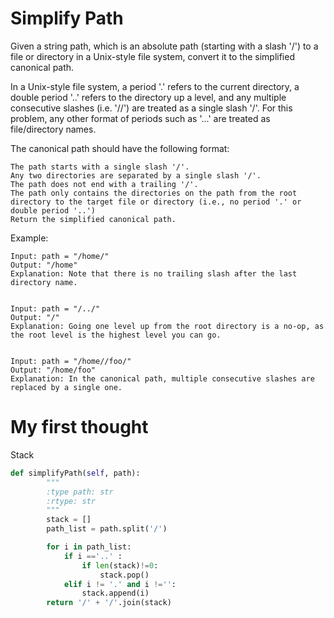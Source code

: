 # Simplify Path
Given a string path, which is an absolute path (starting with a slash '/') to a file or directory in a Unix-style file system, convert it to the simplified canonical path.

In a Unix-style file system, a period '.' refers to the current directory, a double period '..' refers to the directory up a level, and any multiple consecutive slashes (i.e. '//') are treated as a single slash '/'. For this problem, any other format of periods such as '...' are treated as file/directory names.

The canonical path should have the following format:

    The path starts with a single slash '/'.
    Any two directories are separated by a single slash '/'.
    The path does not end with a trailing '/'.
    The path only contains the directories on the path from the root directory to the target file or directory (i.e., no period '.' or double period '..')
    Return the simplified canonical path.

Example:
```
Input: path = "/home/"
Output: "/home"
Explanation: Note that there is no trailing slash after the last directory name.


Input: path = "/../"
Output: "/"
Explanation: Going one level up from the root directory is a no-op, as the root level is the highest level you can go.


Input: path = "/home//foo/"
Output: "/home/foo"
Explanation: In the canonical path, multiple consecutive slashes are replaced by a single one.

```

# My first thought
Stack
```python 
def simplifyPath(self, path):
        """
        :type path: str
        :rtype: str
        """
        stack = []
        path_list = path.split('/')

        for i in path_list:
            if i =='..' :
                if len(stack)!=0:
                    stack.pop()
            elif i != '.' and i !='':
                stack.append(i)
        return '/' + '/'.join(stack)
```


